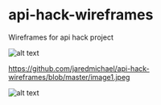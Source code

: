 # api-hack-wireframes
Wireframes for api hack project

![alt text](api-hack-wireframes/image1.jpeg)

https://github.com/jaredmichael/api-hack-wireframes/blob/master/image1.jpeg

![alt text](https://raw.githubusercontent.com/jaredmichael/api-hack-wireframes/blob/master/image1.jpeg)

